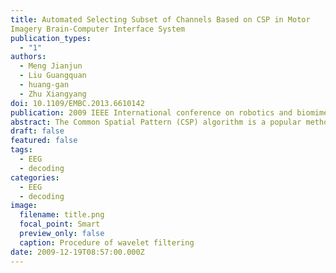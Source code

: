 ```yaml
---
title: Automated Selecting Subset of Channels Based on CSP in Motor
Imagery Brain-Computer Interface System
publication_types:
  - "1"
authors:
  - Meng Jianjun
  - Liu Guangquan
  - huang-gan
  - Zhu Xiangyang
doi: 10.1109/EMBC.2013.6610142
publication: 2009 IEEE International conference on robotics and biomimetics (ROBIO)
abstract: The Common Spatial Pattern (CSP) algorithm is a popular method for efficiently calculating spatial filters. However, several previous studies show that CSP's performance deteriorates especially when the number of channels is large compared to small number of training datasets. As a result, it is necessary to choose an optimal subset of the whole channels to save computational time and retain high classification accuracy. In this paper, we propose a novel heuristic algorithm to select the optimal channels for CSP. The CSP procedure is applied to training datasets firstly and then a channel score based on l\ norm is defined for each channel. Finally, channels with larger scores are retained for further CSP processing. This approach utilizes CSP procedure twice to select channels and extract features, respectively; hence the complex optimization problem of channel selection for CSP is solved heuristically. We apply our method and other two existing methods to datasets from BCI competition 2005 for comparison and the experiment results show this method provides an effective way to accomplish the task of channel selection.
draft: false
featured: false
tags:
  - EEG
  - decoding
categories:
  - EEG
  - decoding
image:
  filename: title.png
  focal_point: Smart
  preview_only: false
  caption: Procedure of wavelet filtering
date: 2009-12-19T08:57:00.000Z
---
```

